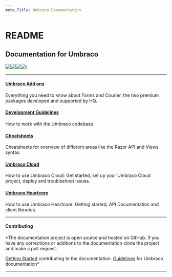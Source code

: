 ```yaml
---
meta.Title: Umbraco Documentation
---
```


# README

## Documentation for Umbraco

[![](https://github.com/sofietoft/SofiesUmbracoDocsTest/blob/vLatest/images/devices.png)](https://github.com/sofietoft/SofiesUmbracoDocsTest/blob/vLatest/Getting-Started/README.md)[![](https://github.com/sofietoft/SofiesUmbracoDocsTest/blob/vLatest/images/code.png)](https://github.com/sofietoft/SofiesUmbracoDocsTest/blob/vLatest/Implementation/README.md)[![](https://github.com/sofietoft/SofiesUmbracoDocsTest/blob/vLatest/images/headless.png)](https://github.com/sofietoft/SofiesUmbracoDocsTest/blob/vLatest/Extending/README.md)[![](https://github.com/sofietoft/SofiesUmbracoDocsTest/blob/vLatest/images/documents.png)](https://github.com/sofietoft/SofiesUmbracoDocsTest/blob/vLatest/Reference/README.md)\


***

#### [Umbraco Add ons](https://github.com/sofietoft/SofiesUmbracoDocsTest/blob/vLatest/Add-ons/index.md)

Everything you need to know about Forms and Courier, the two premium packages developed and supported by HQ.

#### [Development Guidelines](https://github.com/sofietoft/SofiesUmbracoDocsTest/blob/vLatest/Development-Guidelines/index.md)

How to work with the Umbraco codebase.

#### [Cheatsheets](https://github.com/sofietoft/SofiesUmbracoDocsTest/blob/vLatest/Cheatsheets/index.md)

Cheatsheets for overview of different areas like the Razor API and Views syntax.

#### [Umbraco Cloud](https://github.com/sofietoft/SofiesUmbracoDocsTest/blob/vLatest/Umbraco-Cloud/README.md)

How to use Umbraco Cloud: Get started, set up your Umbraco Cloud project, deploy and troubleshoot issues.

#### [Umbraco Heartcore](https://github.com/sofietoft/SofiesUmbracoDocsTest/blob/vLatest/Umbraco-Heartcore/README.md)

How to use Umbraco Heartcore: Getting started, API Documentation and client libraries.

***

#### Contributing

\*The documentation project is open source and hosted on GitHub. If you have any corrections or additions to the documentation clone the project and make a pull request.

[Getting Started](https://github.com/umbraco/UmbracoDocs/blob/master/CONTRIBUTING.md) contributing to the documentation. [Guidelines](https://our.umbraco.com/documentation/Contribute/) for Umbraco documentation\*

***
